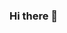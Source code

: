 ### Hi there 👋

<!--
**TigerClips1/TigerClips1** is a ✨ _special_ ✨ repository because its `README.md` (this file) appears on your GitHub profile.

Here are some ideas to get you started:

### 🔭 I’m currently working on DDLC Mod  and working on anther DDLC mod
###  🌱 I’m currently learning python  Ren"Py Lua C/C++ shell scripting
### 👯 I’m looking to collaborate on kernel Dev for ps4 and DDLC mod dev and ps4 homebrew
-->
